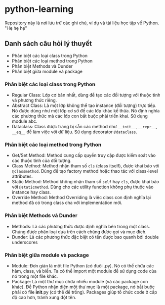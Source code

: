# python-learning
Repository này là nơi lưu trữ các ghi chú, ví dụ và tài liệu học tập về Python. "Hẹ hẹ hẹ"

## Danh sách câu hỏi lý thuyết
- Phân biệt các loại class trong Python
- Phân biệt các loại  method trong Python
- Phân biệt Methods và Dunder
- Phân biệt giữa module và package

### Phân biệt các loại class trong Python
- Regular Class: Lớp cơ bản nhất, dùng để tạo các đối tượng với thuộc tính và phương thức riêng.
- Abstract Class: 	Là một lớp không thể tạo instance (đối tượng) trực tiếp. Nó được dùng như một lớp cơ sở để các lớp khác kế thừa. Nó định nghĩa các phương thức mà các lớp con bắt buộc phải triển khai. Sử dụng module abc.
- Dataclass: Class được trang bị sẵn các method như `__init__`, `__repr__`, `__eq__` để làm việc với dữ liệu. Sử dụng decorator `@dataclass`.

### Phân biệt các loại  method trong Python
- Get/Set Method: Method cung cấp quyền truy cập được kiểm soát vào các thuộc tính của đối tượng.
- Class Method: Method nhận tham số `cls` (class itself), được khai báo với `@classmethod`. Dùng để tạo factory method hoặc thao tác với class-level attributes.
- Static Method: Method không nhận tham số `self` hay `cls`, được khai báo với `@staticmethod`. Dùng cho các utility function không phụ thuộc vào instance hay class.
- Override Method: Method Overriding là việc class con định nghĩa lại method đã có trong class cha với implementation mới.

### Phân biệt Methods và Dunder
- Methods: Là các phương thức được định nghĩa bên trong một class. Chúng được phân loại dựa trên cách chúng được gọi và mục đích.
- Dunder: Là các phương thức đặc biệt có tên được bao quanh bởi double underscores

### Phân biệt giữa module và package
- Module: Đơn giản là một file Python (có đuôi .py). Nó có thể chứa các hàm, class, và biến. Ta có thể import một module để sử dụng code của nó trong một file khác.
- Package: Là một thư mục chứa nhiều module (và các package con khác). Để Python nhận diện một thư mục là một package, nó bắt buộc phải có file __init__.py (có thể để trống). Packages giúp tổ chức code ở cấp độ cao hơn, tránh xung đột tên.
